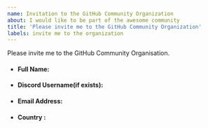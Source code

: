 ```yaml
---
name: Invitation to the GitHub Community Organization
about: I would like to be part of the awesome community
title: 'Please invite me to the GitHub Community Organization'
labels: invite me to the organization
---
```


Please invite me to the GitHub Community Organisation.

- #### Full Name:

- #### Discord Username(if exists):

- #### Email Address: 

- #### Country : 

